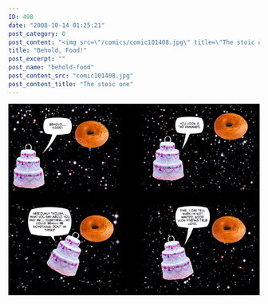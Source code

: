 ```yaml
---
ID: 498
date: "2008-10-14 01:25:21"
post_category: 0
post_content: "<img src=\"/comics/comic101408.jpg\" title=\"The stoic one\" />"
title: "Behold, Food!"
post_excerpt: ""
post_name: "behold-food"
post_content_src: "comic101408.jpg"
post_content_title: "The stoic one"
---
```



[![The stoic one](/comics-hi-res/comic101408.jpg)](/comics-hi-res/comic101408.jpg "The stoic one")
